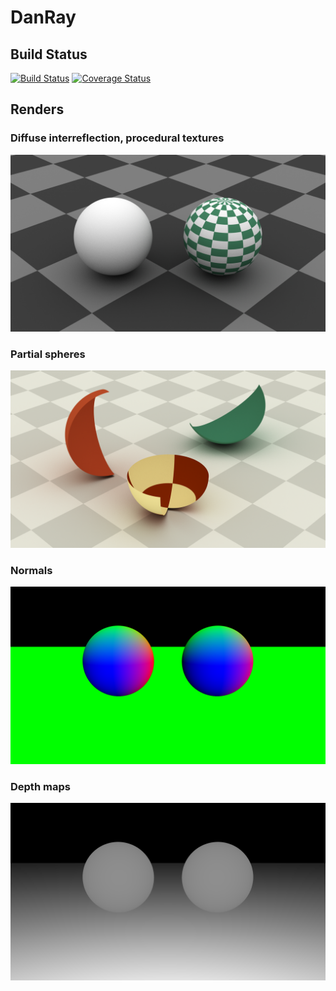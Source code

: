 # DanRay

## Build Status

[![Build Status](https://travis-ci.org/danielthompson/danray.svg?branch=master)](https://travis-ci.org/danielthompson/danray)
[![Coverage Status](https://coveralls.io/repos/github/danielthompson/danray/badge.svg?branch=master)](https://coveralls.io/github/danielthompson/danray?branch=master)

## Renders

### Diffuse interreflection, procedural textures

![Trace](renders/trace2.png)

### Partial spheres

![Trace](renders/trace1.png)

### Normals

![Trace](renders/trace3.png)

### Depth maps

![Trace](renders/trace4.png)
